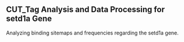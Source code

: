 ## CUT_Tag Analysis and Data Processing for setd1a Gene
Analyzing binding sitemaps and frequencies regarding the setd1a gene. 